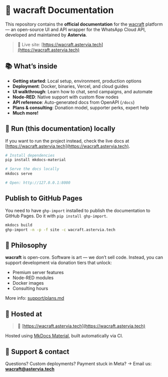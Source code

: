 # 📘 wacraft Documentation

This repository contains the **official documentation** for the [wacraft](https://github.com/Astervia/wacraft) platform — an open-source UI and API wrapper for the WhatsApp Cloud API, developed and maintained by **Astervia**.

> 🧭 Live site: [https://wacraft.astervia.tech](https://wacraft.astervia.tech)

## 📚 What’s inside

- **Getting started**: Local setup, environment, production options
- **Deployment**: Docker, binaries, Vercel, and cloud guides
- **UI walkthrough**: Learn how to chat, send campaigns, and automate
- **Node-RED**: Native support with custom flow nodes
- **API reference**: Auto-generated docs from OpenAPI (`/docs`)
- **Plans & consulting**: Donation model, supporter perks, expert help
- **Much more!**

## 🚀 Run (this documentation) locally

If you want to run the project instead, check the live docs at [https://wacraft.astervia.tech](https://wacraft.astervia.tech).

```bash
# Install dependencies
pip install mkdocs-material

# Serve the docs locally
mkdocs serve

# Open: http://127.0.0.1:8000
```

## Publish to GitHub Pages

You need to have `ghp-import` installed to publish the documentation to GitHub Pages. Do it with `pip install ghp-import`.

```bash
mkdocs build
ghp-import -n -p -f site -c wacraft.astervia.tech
```

## 🎨 Philosophy

**wacraft** is open-core. Software is art — we don’t sell code.
Instead, you can support development via donation tiers that unlock:

- Premium server features
- Node-RED modules
- Docker images
- Consulting hours

More info: [support/plans.md](docs/support/plans.md)

## 🧭 Hosted at

> 📍 [https://wacraft.astervia.tech](https://wacraft.astervia.tech)

Hosted using [MkDocs Material](https://squidfunk.github.io/mkdocs-material/), built automatically via CI.

## 📨 Support & contact

Questions? Custom deployments? Payment stuck in Meta?
→ Email us: **[wacraft@astervia.tech](mailto:wacraft@astervia.tech)**
